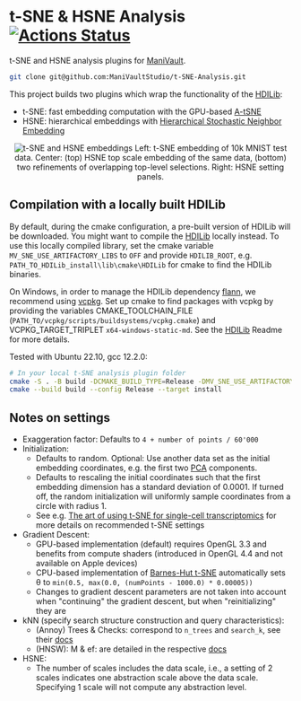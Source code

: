 # t-SNE & HSNE Analysis  [![Actions Status](https://github.com/ManiVaultStudio/t-SNE-Analysis/actions/workflows/build.yml/badge.svg)](https://github.com/ManiVaultStudio/t-SNE-Analysis/actions)

t-SNE and HSNE analysis plugins for [ManiVault](https://github.com/ManiVaultStudio/core).

```bash
git clone git@github.com:ManiVaultStudio/t-SNE-Analysis.git
```

This project builds two plugins which wrap the functionality of the [HDILib](https://github.com/biovault/HDILib):
- t-SNE: fast embedding computation with the GPU-based [A-tSNE](https://doi.org/10.1109/TVCG.2016.2570755)
- HSNE: hierarchical embeddings with [Hierarchical Stochastic Neighbor Embedding](https://doi.org/10.1111/cgf.12878)

<p align="center">
  <img src="https://github.com/ManiVaultStudio/t-SNE-Analysis/assets/58806453/b179dffb-8222-4431-96a3-162c579fc149" alt="t-SNE and HSNE embeddings">
  Left: t-SNE embedding of 10k MNIST test data. Center: (top) HSNE top scale embedding of the same data, (bottom) two refinements of overlapping top-level selections. Right: HSNE setting panels.
</p>

## Compilation with a locally built HDILib
By default, during the cmake configuration, a pre-built version of HDILib will be downloaded.
You might want to compile the [HDILib](https://github.com/biovault/HDILib) locally instead. 
To use this locally compiled library, set the cmake variable `MV_SNE_USE_ARTIFACTORY_LIBS` to `OFF` and provide `HDILIB_ROOT`, e.g. `PATH_TO_HDILib_install\lib\cmake\HDILib` for cmake to find the HDILib binaries.

On Windows, in order to manage the HDILib dependency [flann](https://github.com/flann-lib/flann), we recommend using [vcpkg](https://github.com/microsoft/vcpkg/). Set up cmake to find packages with vcpkg by providing the variables CMAKE_TOOLCHAIN_FILE (`PATH_TO/vcpkg/scripts/buildsystems/vcpkg.cmake`) and VCPKG_TARGET_TRIPLET `x64-windows-static-md`. See the [HDILib](https://github.com/biovault/HDILib) Readme for more details.

Tested with Ubuntu 22.10, gcc 12.2.0:
```bash
# In your local t-SNE analysis plugin folder
cmake -S . -B build -DCMAKE_BUILD_TYPE=Release -DMV_SNE_USE_ARTIFACTORY_LIBS=OFF -DHDILIB_ROOT=/PATH/TO/YOUR/LOCALHDILIB -DManiVault_DIR=/PATH/TO/MANIVAULT
cmake --build build --config Release --target install
```

## Notes on settings

- Exaggeration factor: Defaults to `4 + number of points / 60'000`
- Initialization:
  - Defaults to random. Optional: Use another data set as the initial embedding coordinates, e.g. the first two [PCA](https://github.com/ManiVaultStudio/PcaPlugin/) components.
  - Defaults to rescaling the initial coordinates such that the first embedding dimension has a standard deviation of 0.0001. If turned off, the random initialization will uniformly sample coordinates from a circle with radius 1.
  - See e.g. [The art of using t-SNE for single-cell transcriptomics](https://doi.org/10.1038/s41467-019-13056-x) for more details on recommended t-SNE settings
- Gradient Descent:
  - GPU-based implementation (default) requires OpenGL 3.3 and benefits from compute shaders (introduced in OpenGL 4.4 and not available on Apple devices)
  - CPU-based implementation of [Barnes-Hut t-SNE](https://jmlr.org/papers/v15/vandermaaten14a.html) automatically sets θ to `min(0.5, max(0.0, (numPoints - 1000.0) * 0.00005))`
  - Changes to gradient descent parameters are not taken into account when "continuing" the gradient descent, but when "reinitializing" they are
- kNN (specify search structure construction and query characteristics):
  - (Annoy) Trees & Checks: correspond to `n_trees` and `search_k`, see their [docs](https://github.com/spotify/annoy?tab=readme-ov-file#tradeoffs)
  - (HNSW): M & ef: are detailed in the respective [docs](https://github.com/nmslib/hnswlib/blob/master/ALGO_PARAMS.md#hnsw-algorithm-parameters)
- HSNE:
  - The number of scales includes the data scale, i.e., a setting of 2 scales indicates one abstraction scale above the data scale. Specifying 1 scale will not compute any abstraction level.
